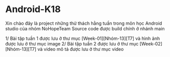 # Android-K18
Xin chào đây là project những thử thách hằng tuần trong môn học Android studio của nhóm NoHopeTeam
Source code được build chính ở nhánh main

1/ Bài tập tuần 1 được lưu ở thư mục [Week-01][Nhóm-13][T7] và hình ảnh được lưu ở thư mục image
2/ Bài tập tuần 2 được lưu ở thư mục [Week-02][Nhóm-13][T7] và video mô tả được lưu ở thư mục video